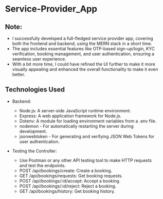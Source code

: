 # Service-Provider_App

## Note:
- I successfully developed a full-fledged service provider app, covering both the frontend and backend, using the MERN stack in a short time.
- The app includes essential features like OTP-based sign-up/login, KYC verification, booking management, and user authentication, ensuring a seamless user experience.
- With a bit more time, I could have refined the UI further to make it more visually appealing and enhanced the overall functionality to make it even better.
  

## Technologies Used

- Backend:
  - Node.js: A server-side JavaScript runtime environment.
  - Express: A web application framework for Node.js.
  - Dotenv: A module for loading environment variables from a .env file.
  - nodemon - For automatically restarting the server during development.
  - jsonwebtoken - For generating and verifying JSON Web Tokens for user authentication.
 
- Testing the Controller:
  - Use Postman or any other API testing tool to make HTTP requests and test the endpoints.
  - POST /api/bookings/create: Create a booking.
  - GET /api/bookings/requests: Get booking requests.
  - POST /api/bookings/:id/accept: Accept a booking.
  - POST /api/bookings/:id/reject: Reject a booking.
  - GET /api/bookings/history: Get booking history.
 
